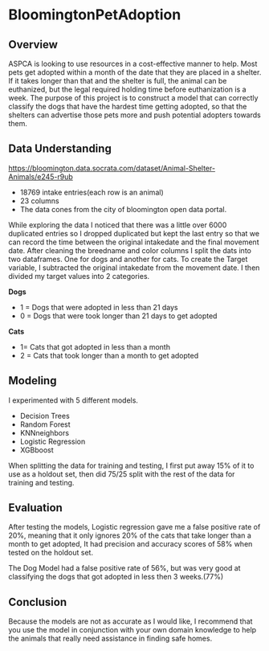 # BloomingtonPetAdoption

## Overview

ASPCA is looking to use resources in a cost-effective manner to help. Most pets get adopted within a month of the date that they are placed in a shelter. If it takes longer than that and the shelter is full, the animal can be euthanized, but the legal required holding time before euthanization is a week. The purpose of this project is to construct a model that can correctly classify the dogs that have the hardest time getting adopted, so that the shelters can advertise those pets more and push potential adopters towards them.

## Data Understanding

https://bloomington.data.socrata.com/dataset/Animal-Shelter-Animals/e245-r9ub
- 18769 intake entries(each row is an animal)
- 23 columns
- The data cones from the city of bloomington open data portal.

While exploring the data I noticed that there was a little over 6000 duplicated entries so I dropped duplicated but kept the last entry so that we can record the time between the original intakedate and the final movement date. After cleaning the breedname and color columns I split the dats into two dataframes. One for dogs and another for cats. To create the Target variable, I subtracted the original intakedate from the movement date. I then divided my target values into 2 categories. 

__Dogs__ 
  - 1 = Dogs that were adopted in less than 21 days
  - 0 = Dogs that were took longer than 21 days to get adopted

__Cats__ 
  - 1= Cats that got adopted in less than a month
  - 2 = Cats that took longer than a month to get adopted

## Modeling

I experimented with 5 different models. 
- Decision Trees
- Random Forest
- KNNneighbors
- Logistic Regression
- XGBboost

When splitting the data for training and testing, I first put away 15% of it to use as a holdout set, then did 75/25 split with the rest of the data for training and testing.

## Evaluation

After testing the models, Logistic regression gave me a false positive rate of 20%, meaning that it only ignores 20% of the cats that take longer than a month to get adopted, It had precision and accuracy scores of 58% when tested on the holdout set.

The Dog Model had a false positive rate of 56%, but was very good at classifying the dogs that got adopted in less then 3 weeks.(77%)

## Conclusion

Because the models are not as accurate as I would like, I recommend that you use the model in conjunction with your own domain knowledge to help the animals that really need assistance in finding safe homes.
